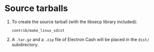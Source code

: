 Source tarballs
===============

1. To create the source tarball (with the libsecp library included):

    ```
    contrib/make_linux_sdist
    ```

2. A `.tar.gz` and a `.zip` file of Electron Cash will be placed in the `dist/` subdirectory.
